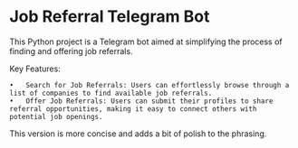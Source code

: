 # Job Referral Telegram Bot

This Python project is a Telegram bot aimed at simplifying the process of finding and offering job referrals.

Key Features:

	•	Search for Job Referrals: Users can effortlessly browse through a list of companies to find available job referrals.
	•	Offer Job Referrals: Users can submit their profiles to share referral opportunities, making it easy to connect others with potential job openings.

This version is more concise and adds a bit of polish to the phrasing.
